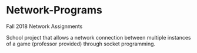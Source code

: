 # Network-Programs
Fall 2018 Network Assignments

School project that allows a network connection between multiple instances of a 
game (professor provided) through socket programming.
